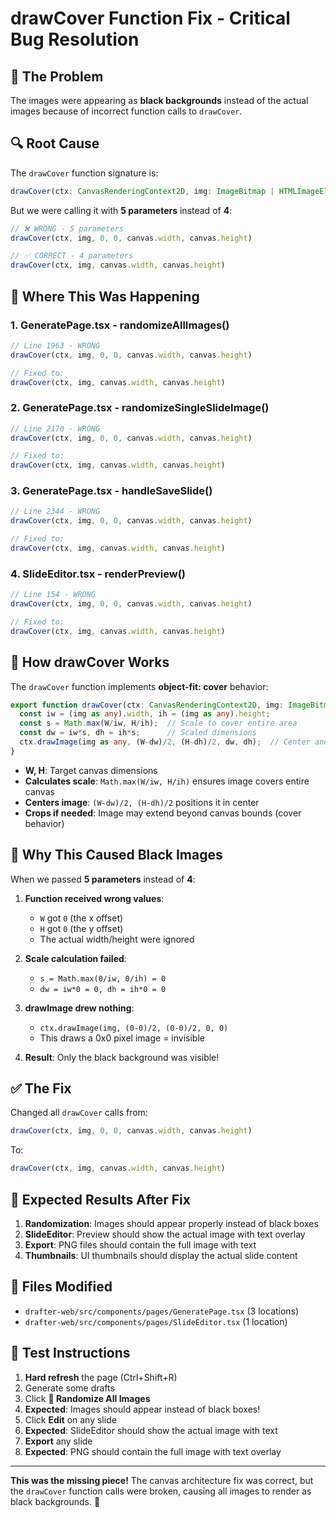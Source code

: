 # drawCover Function Fix - Critical Bug Resolution

## 🐛 **The Problem**

The images were appearing as **black backgrounds** instead of the actual images because of incorrect function calls to `drawCover`.

## 🔍 **Root Cause**

The `drawCover` function signature is:
```typescript
drawCover(ctx: CanvasRenderingContext2D, img: ImageBitmap | HTMLImageElement, W: number, H: number)
```

But we were calling it with **5 parameters** instead of **4**:
```typescript
// ❌ WRONG - 5 parameters
drawCover(ctx, img, 0, 0, canvas.width, canvas.height)

// ✅ CORRECT - 4 parameters  
drawCover(ctx, img, canvas.width, canvas.height)
```

## 📍 **Where This Was Happening**

### **1. GeneratePage.tsx - randomizeAllImages()**
```typescript
// Line 1963 - WRONG
drawCover(ctx, img, 0, 0, canvas.width, canvas.height)

// Fixed to:
drawCover(ctx, img, canvas.width, canvas.height)
```

### **2. GeneratePage.tsx - randomizeSingleSlideImage()**
```typescript
// Line 2170 - WRONG
drawCover(ctx, img, 0, 0, canvas.width, canvas.height)

// Fixed to:
drawCover(ctx, img, canvas.width, canvas.height)
```

### **3. GeneratePage.tsx - handleSaveSlide()**
```typescript
// Line 2344 - WRONG
drawCover(ctx, img, 0, 0, canvas.width, canvas.height)

// Fixed to:
drawCover(ctx, img, canvas.width, canvas.height)
```

### **4. SlideEditor.tsx - renderPreview()**
```typescript
// Line 154 - WRONG
drawCover(ctx, img, 0, 0, canvas.width, canvas.height)

// Fixed to:
drawCover(ctx, img, canvas.width, canvas.height)
```

## 🔧 **How drawCover Works**

The `drawCover` function implements **object-fit: cover** behavior:

```typescript
export function drawCover(ctx: CanvasRenderingContext2D, img: ImageBitmap | HTMLImageElement, W: number, H: number) {
  const iw = (img as any).width, ih = (img as any).height;
  const s = Math.max(W/iw, H/ih);  // Scale to cover entire area
  const dw = iw*s, dh = ih*s;      // Scaled dimensions
  ctx.drawImage(img as any, (W-dw)/2, (H-dh)/2, dw, dh);  // Center and draw
}
```

- **W, H**: Target canvas dimensions
- **Calculates scale**: `Math.max(W/iw, H/ih)` ensures image covers entire canvas
- **Centers image**: `(W-dw)/2, (H-dh)/2` positions it in center
- **Crops if needed**: Image may extend beyond canvas bounds (cover behavior)

## 🎯 **Why This Caused Black Images**

When we passed **5 parameters** instead of **4**:

1. **Function received wrong values**:
   - `W` got `0` (the x offset)
   - `H` got `0` (the y offset) 
   - The actual width/height were ignored

2. **Scale calculation failed**:
   - `s = Math.max(0/iw, 0/ih) = 0`
   - `dw = iw*0 = 0, dh = ih*0 = 0`

3. **drawImage drew nothing**:
   - `ctx.drawImage(img, (0-0)/2, (0-0)/2, 0, 0)`
   - This draws a 0x0 pixel image = invisible

4. **Result**: Only the black background was visible!

## ✅ **The Fix**

Changed all `drawCover` calls from:
```typescript
drawCover(ctx, img, 0, 0, canvas.width, canvas.height)
```

To:
```typescript
drawCover(ctx, img, canvas.width, canvas.height)
```

## 🧪 **Expected Results After Fix**

1. **Randomization**: Images should appear properly instead of black boxes
2. **SlideEditor**: Preview should show the actual image with text overlay
3. **Export**: PNG files should contain the full image with text
4. **Thumbnails**: UI thumbnails should display the actual slide content

## 📝 **Files Modified**

- `drafter-web/src/components/pages/GeneratePage.tsx` (3 locations)
- `drafter-web/src/components/pages/SlideEditor.tsx` (1 location)

## 🚀 **Test Instructions**

1. **Hard refresh** the page (Ctrl+Shift+R)
2. Generate some drafts
3. Click **🎲 Randomize All Images**
4. **Expected**: Images should appear instead of black boxes!
5. Click **Edit** on any slide
6. **Expected**: SlideEditor should show the actual image with text
7. **Export** any slide
8. **Expected**: PNG should contain the full image with text overlay

---

**This was the missing piece!** The canvas architecture fix was correct, but the `drawCover` function calls were broken, causing all images to render as black backgrounds. 🎉




